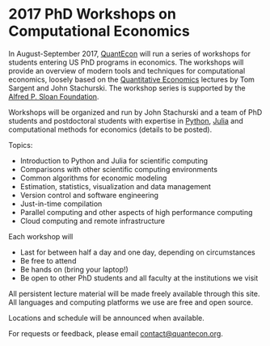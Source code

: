 
# 2017 PhD Workshops on Computational Economics

In August-September 2017, [QuantEcon](https://quantecon.org/) will
run a series of workshops for students entering US PhD programs in economics.
The workshops will provide an overview of modern tools and techniques for
computational economics, loosely based on the [Quantitative
Economics](https://lectures.quantecon.org/) lectures by Tom Sargent and John
Stachurski.  The workshop series is supported by the [Alfred P.
Sloan Foundation](https://sloan.org/).

Workshops will be organized and run by John Stachurski and a team of PhD
students and postdoctoral students with expertise in
[Python](https://www.python.org/), [Julia](https://julialang.org/) and
computational methods for economics (details to be posted).

Topics:

* Introduction to Python and Julia for scientific computing
* Comparisons with other scientific computing environments
* Common algorithms for economic modeling
* Estimation, statistics, visualization and data management
* Version control and software engineering
* Just-in-time compilation 
* Parallel computing and other aspects of high performance computing
* Cloud computing and remote infrastructure

Each workshop will 

* Last for between half a day and one day, depending on circumstances
* Be free to attend
* Be hands on (bring your laptop!)
* Be open to other PhD students and all faculty at the institutions we visit

All persistent lecture material will be made freely available through this
site.  All languages and computing platforms we use are free and open source.

Locations and schedule will be announced when available.

For requests or feedback, please email contact@quantecon.org.
